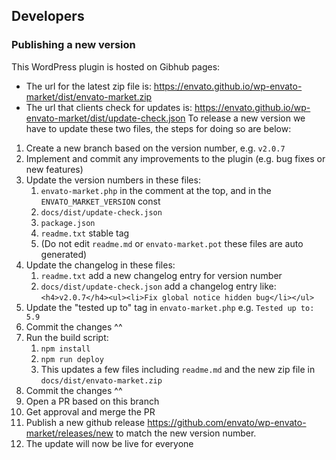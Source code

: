 ## Developers

### Publishing a new version

This WordPress plugin is hosted on Gibhub pages:
- The url for the latest zip file is: https://envato.github.io/wp-envato-market/dist/envato-market.zip
- The url that clients check for updates is: https://envato.github.io/wp-envato-market/dist/update-check.json
To release a new version we have to update these two files, the steps for doing so are below:

1. Create a new branch based on the version number, e.g. `v2.0.7`
1. Implement and commit any improvements to the plugin (e.g. bug fixes or new features)
1. Update the version numbers in these files:
    1. `envato-market.php` in the comment at the top, and in the `ENVATO_MARKET_VERSION` const
    1. `docs/dist/update-check.json`
    1. `package.json`
    1. `readme.txt` stable tag
    1. (Do not edit `readme.md` or `envato-market.pot` these files are auto generated)
1. Update the changelog in these files:
    1. `readme.txt` add a new changelog entry for version number
    1. `docs/dist/update-check.json` add a changelog entry like: `<h4>v2.0.7</h4><ul><li>Fix global notice hidden bug</li></ul>`
1. Update the "tested up to" tag in `envato-market.php` e.g. `Tested up to: 5.9`
1. Commit the changes ^^
1. Run the build script:
    1. `npm install`
    1. `npm run deploy`
    1. This updates a few files including `readme.md` and the new zip file in `docs/dist/envato-market.zip`
1. Commit the changes ^^
1. Open a PR based on this branch
1. Get approval and merge the PR
1. Publish a new github release https://github.com/envato/wp-envato-market/releases/new to match the new version number.
1. The update will now be live for everyone
